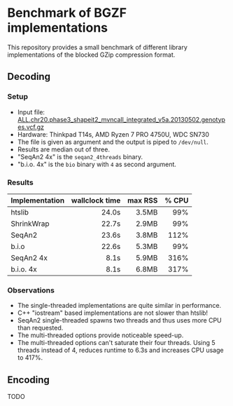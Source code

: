 # Benchmark of BGZF implementations

This repository provides a small benchmark of different library implementations of the blocked GZip compression format.

## Decoding

### Setup

* Input file: [ALL.chr20.phase3_shapeit2_mvncall_integrated_v5a.20130502.genotypes.vcf.gz](http://hgdownload.cse.ucsc.edu/gbdb/hg19/1000Genomes/phase3/ALL.chr20.phase3_shapeit2_mvncall_integrated_v5a.20130502.genotypes.vcf.gz)
* Hardware: Thinkpad T14s, AMD Ryzen 7 PRO 4750U, WDC SN730
* The file is given as argument and the output is piped to `/dev/null`.
* Results are median out of three.
* "SeqAn2 4x" is the `seqan2_4threads` binary.
* "b.i.o. 4x" is the `bio` binary with `4` as second argument.

### Results

| Implementation | wallclock time | max RSS | % CPU |
|----------------|---------------:|--------:|------:|
| htslib         |         24.0s  |   3.5MB |   99% |
| ShrinkWrap     |         22.7s  |   2.9MB |   99% |
| SeqAn2         |         23.6s  |   3.8MB |  112% |
| b.i.o          |         22.6s  |   5.3MB |   99% |
| SeqAn2 4x      |          8.1s  |   5.9MB |  316% |
| b.i.o. 4x      |          8.1s  |   6.8MB |  317% |

### Observations

* The single-threaded implementations are quite similar in performance.
* C++ "iostream" based implementations are not slower than htslib!
* SeqAn2 single-threaded spawns two threads and thus uses more CPU than requested.
* The multi-threaded options provide noticeable speed-up.
* The multi-threaded options can't saturate their four threads. Using 5 threads instead of 4, reduces runtime to 6.3s and increases CPU usage to 417%.

## Encoding

TODO
